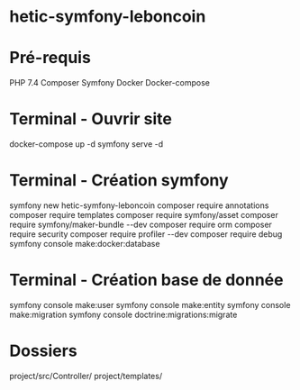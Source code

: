 # hetic-symfony-leboncoin

# Pré-requis
PHP 7.4
Composer
Symfony
Docker
Docker-compose

# Terminal - Ouvrir site
docker-compose up -d
symfony serve -d

# Terminal - Création symfony
symfony new hetic-symfony-leboncoin
composer require annotations
composer require templates
composer require symfony/asset
composer require symfony/maker-bundle --dev
composer require orm
composer require security
composer require profiler --dev
composer require debug
symfony console make:docker:database

# Terminal - Création base de donnée
symfony console make:user
symfony console make:entity
symfony console make:migration
symfony console doctrine:migrations:migrate

# Dossiers
project/src/Controller/
project/templates/
